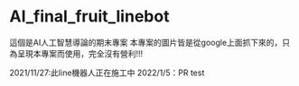 # AI_final_fruit_linebot
這個是AI人工智慧導論的期末專案
本專案的圖片皆是從google上面抓下來的，只為呈現本專案而使用，完全沒有營利!!!

2021/11/27:此line機器人正在施工中
2022/1/5：PR test
